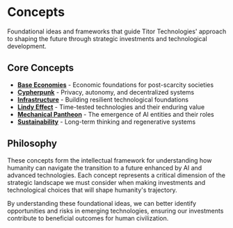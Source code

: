 # Concepts

Foundational ideas and frameworks that guide Titor Technologies' approach to shaping the future through strategic investments and technological development.

## Core Concepts

- **[Base Economies](base-economies.md)** - Economic foundations for post-scarcity societies
- **[Cypherpunk](cypherpunk.md)** - Privacy, autonomy, and decentralized systems
- **[Infrastructure](infra.md)** - Building resilient technological foundations
- **[Lindy Effect](lindy.md)** - Time-tested technologies and their enduring value
- **[Mechanical Pantheon](mechanical-pantheon.md)** - The emergence of AI entities and their roles
- **[Sustainability](sustainability.md)** - Long-term thinking and regenerative systems

## Philosophy

These concepts form the intellectual framework for understanding how humanity can navigate the transition to a future enhanced by AI and advanced technologies. Each concept represents a critical dimension of the strategic landscape we must consider when making investments and technological choices that will shape humanity's trajectory.

By understanding these foundational ideas, we can better identify opportunities and risks in emerging technologies, ensuring our investments contribute to beneficial outcomes for human civilization.
